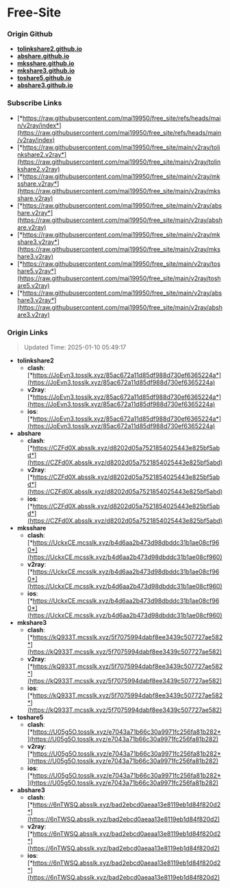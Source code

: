 # Free-Site

### Origin Github

- [**tolinkshare2.github.io**](https://github.com/tolinkshare2/tolinkshare2.github.io)
- [**abshare.github.io**](https://github.com/abshare/abshare.github.io)
- [**mksshare.github.io**](https://github.com/mksshare/mksshare.github.io)
- [**mkshare3.github.io**](https://github.com/mkshare3/mkshare3.github.io)
- [**toshare5.github.io**](https://github.com/toshare5/toshare5.github.io)
- [**abshare3.github.io**](https://github.com/abshare3/abshare3.github.io)

### Subscribe Links

- [*https://raw.githubusercontent.com/mai19950/free_site/refs/heads/main/v2ray/index*](https://raw.githubusercontent.com/mai19950/free_site/refs/heads/main/v2ray/index)
- [*https://raw.githubusercontent.com/mai19950/free_site/main/v2ray/tolinkshare2.v2ray*](https://raw.githubusercontent.com/mai19950/free_site/main/v2ray/tolinkshare2.v2ray)
- [*https://raw.githubusercontent.com/mai19950/free_site/main/v2ray/mksshare.v2ray*](https://raw.githubusercontent.com/mai19950/free_site/main/v2ray/mksshare.v2ray)
- [*https://raw.githubusercontent.com/mai19950/free_site/main/v2ray/abshare.v2ray*](https://raw.githubusercontent.com/mai19950/free_site/main/v2ray/abshare.v2ray)
- [*https://raw.githubusercontent.com/mai19950/free_site/main/v2ray/mkshare3.v2ray*](https://raw.githubusercontent.com/mai19950/free_site/main/v2ray/mkshare3.v2ray)
- [*https://raw.githubusercontent.com/mai19950/free_site/main/v2ray/toshare5.v2ray*](https://raw.githubusercontent.com/mai19950/free_site/main/v2ray/toshare5.v2ray)
- [*https://raw.githubusercontent.com/mai19950/free_site/main/v2ray/abshare3.v2ray*](https://raw.githubusercontent.com/mai19950/free_site/main/v2ray/abshare3.v2ray)

### Origin Links

> Updated Time: 2025-01-10 05:49:17

- **tolinkshare2**
  - **clash**: [*https://JoEvn3.tosslk.xyz/85ac672a11d85df988d730ef6365224a*](https://JoEvn3.tosslk.xyz/85ac672a11d85df988d730ef6365224a)
  - **v2ray**: [*https://JoEvn3.tosslk.xyz/85ac672a11d85df988d730ef6365224a*](https://JoEvn3.tosslk.xyz/85ac672a11d85df988d730ef6365224a)
  - **ios**: [*https://JoEvn3.tosslk.xyz/85ac672a11d85df988d730ef6365224a*](https://JoEvn3.tosslk.xyz/85ac672a11d85df988d730ef6365224a)
- **abshare**
  - **clash**: [*https://CZFd0X.absslk.xyz/d8202d05a7521854025443e825bf5abd*](https://CZFd0X.absslk.xyz/d8202d05a7521854025443e825bf5abd)
  - **v2ray**: [*https://CZFd0X.absslk.xyz/d8202d05a7521854025443e825bf5abd*](https://CZFd0X.absslk.xyz/d8202d05a7521854025443e825bf5abd)
  - **ios**: [*https://CZFd0X.absslk.xyz/d8202d05a7521854025443e825bf5abd*](https://CZFd0X.absslk.xyz/d8202d05a7521854025443e825bf5abd)
- **mksshare**
  - **clash**: [*https://UckxCE.mcsslk.xyz/b4d6aa2b473d98dbddc31b1ae08cf960*](https://UckxCE.mcsslk.xyz/b4d6aa2b473d98dbddc31b1ae08cf960)
  - **v2ray**: [*https://UckxCE.mcsslk.xyz/b4d6aa2b473d98dbddc31b1ae08cf960*](https://UckxCE.mcsslk.xyz/b4d6aa2b473d98dbddc31b1ae08cf960)
  - **ios**: [*https://UckxCE.mcsslk.xyz/b4d6aa2b473d98dbddc31b1ae08cf960*](https://UckxCE.mcsslk.xyz/b4d6aa2b473d98dbddc31b1ae08cf960)
- **mkshare3**
  - **clash**: [*https://kQ933T.mcsslk.xyz/5f7075994dabf8ee3439c507727ae582*](https://kQ933T.mcsslk.xyz/5f7075994dabf8ee3439c507727ae582)
  - **v2ray**: [*https://kQ933T.mcsslk.xyz/5f7075994dabf8ee3439c507727ae582*](https://kQ933T.mcsslk.xyz/5f7075994dabf8ee3439c507727ae582)
  - **ios**: [*https://kQ933T.mcsslk.xyz/5f7075994dabf8ee3439c507727ae582*](https://kQ933T.mcsslk.xyz/5f7075994dabf8ee3439c507727ae582)
- **toshare5**
  - **clash**: [*https://U05g5O.tosslk.xyz/e7043a71b66c30a9971fc256fa81b282*](https://U05g5O.tosslk.xyz/e7043a71b66c30a9971fc256fa81b282)
  - **v2ray**: [*https://U05g5O.tosslk.xyz/e7043a71b66c30a9971fc256fa81b282*](https://U05g5O.tosslk.xyz/e7043a71b66c30a9971fc256fa81b282)
  - **ios**: [*https://U05g5O.tosslk.xyz/e7043a71b66c30a9971fc256fa81b282*](https://U05g5O.tosslk.xyz/e7043a71b66c30a9971fc256fa81b282)
- **abshare3**
  - **clash**: [*https://6nTWSQ.absslk.xyz/bad2ebcd0aeaa13e8119eb1d84f820d2*](https://6nTWSQ.absslk.xyz/bad2ebcd0aeaa13e8119eb1d84f820d2)
  - **v2ray**: [*https://6nTWSQ.absslk.xyz/bad2ebcd0aeaa13e8119eb1d84f820d2*](https://6nTWSQ.absslk.xyz/bad2ebcd0aeaa13e8119eb1d84f820d2)
  - **ios**: [*https://6nTWSQ.absslk.xyz/bad2ebcd0aeaa13e8119eb1d84f820d2*](https://6nTWSQ.absslk.xyz/bad2ebcd0aeaa13e8119eb1d84f820d2)

